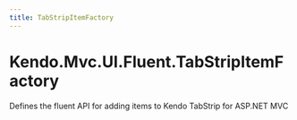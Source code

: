 ```yaml
---
title: TabStripItemFactory
---
```


# Kendo.Mvc.UI.Fluent.TabStripItemFactory

Defines the fluent API for adding items to Kendo TabStrip for ASP.NET MVC